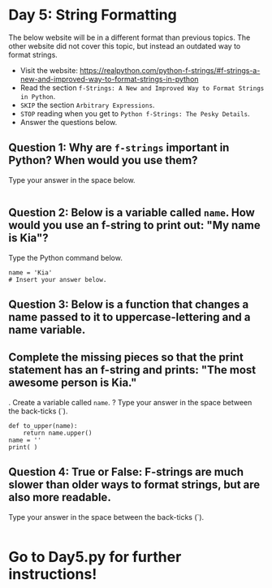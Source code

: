 # Day 5: String Formatting
The below website will be in a different format than previous topics. The other website did not cover this topic, but instead an outdated
way to format strings.
* Visit the website: https://realpython.com/python-f-strings/#f-strings-a-new-and-improved-way-to-format-strings-in-python
* Read the section `f-Strings: A New and Improved Way to Format Strings in Python`.
* `SKIP` the section `Arbitrary Expressions`.
* `STOP` reading when you get to `Python f-Strings: The Pesky Details`.
* Answer the questions below.

## Question 1: Why are `f-strings` important in Python? When would you use them?
Type your answer in the space below.
```

```

## Question 2: Below is a variable called `name`. How would you use an f-string to print out: "My name is Kia"?
Type the Python command below. 
```
name = 'Kia'
# Insert your answer below.

```

## Question 3: Below is a function that changes a name passed to it to uppercase-lettering and a name variable.
## Complete the missing pieces so that the print statement has an f-string and prints: "The most awesome person is Kia."
. Create a variable called `name`. ?
Type your answer in the space between the back-ticks (`).
```
def to_upper(name):
    return name.upper()
name = ''
print( )
```

## Question 4: True or False: F-strings are much slower than older ways to format strings, but are also more readable.
Type your answer in the space between the back-ticks (`).
```

```

# Go to Day5.py for further instructions!